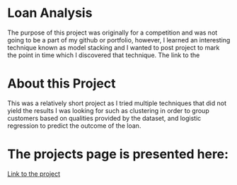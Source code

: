# Loan Analysis
The purpose of this project was originally for a competition and was not going to be a part of my github or portfolio, however, I learned an interesting technique known as model stacking and I wanted to post project to mark the point in time which I discovered that technique. The link to the 

# About this Project
This was a relatively short project as I tried multiple techniques that did not yield the results I was looking for such as clustering in order to group customers based on qualities provided by the dataset, and logistic regression to predict the outcome of the loan.

# The projects page is presented here:
[Link to the project](https://cuddlycuddle.github.io/Loan-Analysis/)